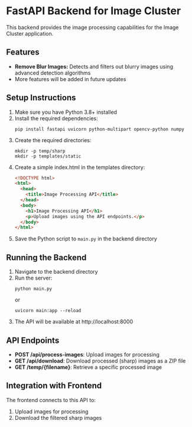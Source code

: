 
# FastAPI Backend for Image Cluster

This backend provides the image processing capabilities for the Image Cluster application.

## Features

- **Remove Blur Images:** Detects and filters out blurry images using advanced detection algorithms
- More features will be added in future updates

## Setup Instructions

1. Make sure you have Python 3.8+ installed
2. Install the required dependencies:
   ```
   pip install fastapi uvicorn python-multipart opencv-python numpy
   ```
3. Create the required directories:
   ```
   mkdir -p temp/sharp
   mkdir -p templates/static
   ```
4. Create a simple index.html in the templates directory:
   ```html
   <!DOCTYPE html>
   <html>
     <head>
       <title>Image Processing API</title>
     </head>
     <body>
       <h1>Image Processing API</h1>
       <p>Upload images using the API endpoints.</p>
     </body>
   </html>
   ```
5. Save the Python script to `main.py` in the backend directory

## Running the Backend

1. Navigate to the backend directory
2. Run the server:
   ```
   python main.py
   ```
   or
   ```
   uvicorn main:app --reload
   ```
3. The API will be available at http://localhost:8000

## API Endpoints

- **POST /api/process-images**: Upload images for processing
- **GET /api/download**: Download processed (sharp) images as a ZIP file
- **GET /temp/{filename}**: Retrieve a specific processed image

## Integration with Frontend

The frontend connects to this API to:
1. Upload images for processing
2. Download the filtered sharp images
